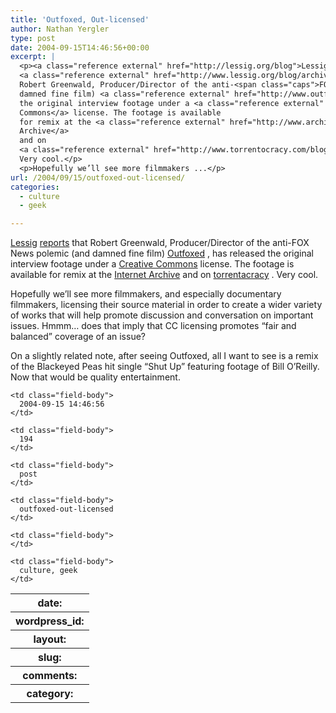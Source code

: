 ```yaml
---
title: 'Outfoxed, Out-licensed'
author: Nathan Yergler
type: post
date: 2004-09-15T14:46:56+00:00
excerpt: |
  <p><a class="reference external" href="http://lessig.org/blog">Lessig</a>
  <a class="reference external" href="http://www.lessig.org/blog/archives/002160.shtml">reports</a> that
  Robert Greenwald, Producer/Director of the anti-<span class="caps">FOX</span> News polemic (and
  damned fine film) <a class="reference external" href="http://www.outfoxed.org/">Outfoxed</a>, has released
  the original interview footage under a <a class="reference external" href="http://creativecommons.org">Creative
  Commons</a> license. The footage is available
  for remix at the <a class="reference external" href="http://www.archive.org/movies/movies-details-db.php?collection=election_2004&amp;collectionid=outfoxed_interviews&amp;from=thisJustIn">Internet
  Archive</a>
  and on
  <a class="reference external" href="http://www.torrentocracy.com/blog/archives/2004/09/outfoxed_torren.shtml">torrentacracy</a>.
  Very cool.</p>
  <p>Hopefully we’ll see more filmmakers ...</p>
url: /2004/09/15/outfoxed-out-licensed/
categories:
  - culture
  - geek

---
```

[Lessig][1]  [reports][2]  that Robert Greenwald, Producer/Director of the anti-<span class="caps">FOX</span> News polemic (and damned fine film) [Outfoxed][3] , has released the original interview footage under a [Creative Commons][4]  license. The footage is available for remix at the [Internet Archive][5]  and on [torrentacracy][6] . Very cool.

Hopefully we’ll see more filmmakers, and especially documentary filmmakers, licensing their source material in order to create a wider variety of works that will help promote discussion and conversation on important issues. Hmmm… does that imply that <span class="caps">CC</span> licensing promotes “fair and balanced” coverage of an issue?

On a slightly related note, after seeing Outfoxed, all I want to see is a remix of the Blackeyed Peas hit single “Shut Up” featuring footage of Bill O’Reilly. Now that would be quality entertainment.

<table class="docutils field-list" frame="void" rules="none">
  <col class="field-name" /> <col class="field-body" /> <tr class="field">
    <th class="field-name">
      date:
    </th>

    <td class="field-body">
      2004-09-15 14:46:56
    </td>
  </tr>

  <tr class="field">
    <th class="field-name">
      wordpress_id:
    </th>

    <td class="field-body">
      194
    </td>
  </tr>

  <tr class="field">
    <th class="field-name">
      layout:
    </th>

    <td class="field-body">
      post
    </td>
  </tr>

  <tr class="field">
    <th class="field-name">
      slug:
    </th>

    <td class="field-body">
      outfoxed-out-licensed
    </td>
  </tr>

  <tr class="field">
    <th class="field-name">
      comments:
    </th>

    <td class="field-body">
    </td>
  </tr>

  <tr class="field">
    <th class="field-name">
      category:
    </th>

    <td class="field-body">
      culture, geek
    </td>
  </tr>
</table>

 [1]: http://lessig.org/blog
 [2]: http://www.lessig.org/blog/archives/002160.shtml
 [3]: http://www.outfoxed.org/
 [4]: http://creativecommons.org
 [5]: http://www.archive.org/movies/movies-details-db.php?collection=election_2004&collectionid=outfoxed_interviews&from=thisJustIn
 [6]: http://www.torrentocracy.com/blog/archives/2004/09/outfoxed_torren.shtml